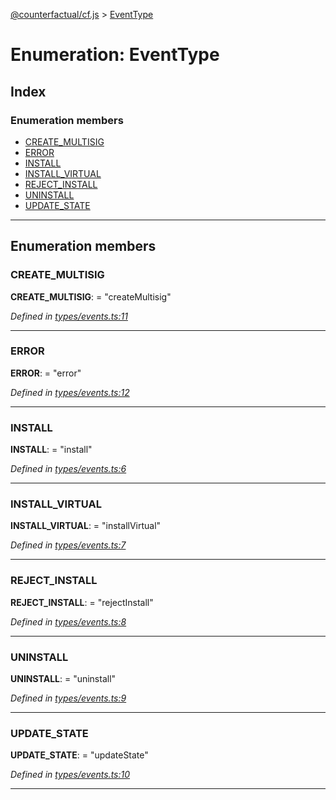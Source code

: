 [@counterfactual/cf.js](../README.md) > [EventType](../enums/eventtype.md)

# Enumeration: EventType

## Index

### Enumeration members

* [CREATE_MULTISIG](eventtype.md#create_multisig)
* [ERROR](eventtype.md#error)
* [INSTALL](eventtype.md#install)
* [INSTALL_VIRTUAL](eventtype.md#install_virtual)
* [REJECT_INSTALL](eventtype.md#reject_install)
* [UNINSTALL](eventtype.md#uninstall)
* [UPDATE_STATE](eventtype.md#update_state)

---

## Enumeration members

<a id="create_multisig"></a>

###  CREATE_MULTISIG

**CREATE_MULTISIG**:  = "createMultisig"

*Defined in [types/events.ts:11](https://github.com/counterfactual/monorepo/blob/f55a119f/packages/cf.js/src/types/events.ts#L11)*

___
<a id="error"></a>

###  ERROR

**ERROR**:  = "error"

*Defined in [types/events.ts:12](https://github.com/counterfactual/monorepo/blob/f55a119f/packages/cf.js/src/types/events.ts#L12)*

___
<a id="install"></a>

###  INSTALL

**INSTALL**:  = "install"

*Defined in [types/events.ts:6](https://github.com/counterfactual/monorepo/blob/f55a119f/packages/cf.js/src/types/events.ts#L6)*

___
<a id="install_virtual"></a>

###  INSTALL_VIRTUAL

**INSTALL_VIRTUAL**:  = "installVirtual"

*Defined in [types/events.ts:7](https://github.com/counterfactual/monorepo/blob/f55a119f/packages/cf.js/src/types/events.ts#L7)*

___
<a id="reject_install"></a>

###  REJECT_INSTALL

**REJECT_INSTALL**:  = "rejectInstall"

*Defined in [types/events.ts:8](https://github.com/counterfactual/monorepo/blob/f55a119f/packages/cf.js/src/types/events.ts#L8)*

___
<a id="uninstall"></a>

###  UNINSTALL

**UNINSTALL**:  = "uninstall"

*Defined in [types/events.ts:9](https://github.com/counterfactual/monorepo/blob/f55a119f/packages/cf.js/src/types/events.ts#L9)*

___
<a id="update_state"></a>

###  UPDATE_STATE

**UPDATE_STATE**:  = "updateState"

*Defined in [types/events.ts:10](https://github.com/counterfactual/monorepo/blob/f55a119f/packages/cf.js/src/types/events.ts#L10)*

___

